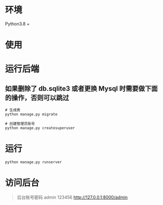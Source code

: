 # 环境

Python3.8 +

# 使用

# 运行后端

## 如果删除了 db.sqlite3 或者更换 Mysql 时需要做下面的操作，否则可以跳过

```shell
# 生成表
python manage.py migrate
```

```shell
# 创建管理员账号
python manage.py createsuperuser
```

# 运行

```
python manage.py runserver
```

# 访问后台

> 后台账号密码 admin 123456
> http://127.0.0.1:8000/admin
